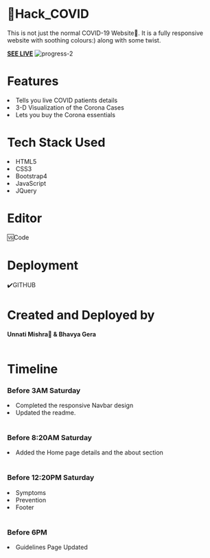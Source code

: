 #  📍Hack_COVID

This is not just the normal COVID-19 Website📱. It is a fully responsive website with soothing colours:) along with some twist.
<br>

<b><a href="https://codesbyunnati.github.io/Hack_COVID/">SEE LIVE</a></b>
<img src="https://i.ibb.co/GQcL9pF/progress-2.png" alt="progress-2" border="0">
<br>

<h1>Features</h1>

<li>Tells you live COVID patients details</li>
<li>3-D Visualization of the Corona Cases</li>
<li>Lets you buy the Corona essentials</li>

<h1>Tech Stack Used</h1>
<li>HTML5</li>
<li>CSS3</li>
<li>Bootstrap4</li>
<li>JavaScript</li>
<li>JQuery</li>


<h1>Editor</h1>
🆚Code

<h1>Deployment</h1>✔️GITHUB

<h1>Created and Deployed by</h1>
  <b>Unnati Mishra🙎 & Bhavya Gera</b>
  <br><br>
  
  <h1>Timeline</h1>
  
<h3>Before 3AM Saturday</h3>
<li>Completed the responsive Navbar design</li>
<li>Updated the readme.</li>
<br>

<h3>Before 8:20AM Saturday</h3>
<li> Added the Home page details and the about section</li>
<br>

<h3>Before 12:20PM Saturday</h3>
<li>Symptoms</li>
<li>Prevention</li>
<li>Footer</li>

<br>
<h3>Before 6PM</H3>
<li>Guidelines Page Updated</li>
